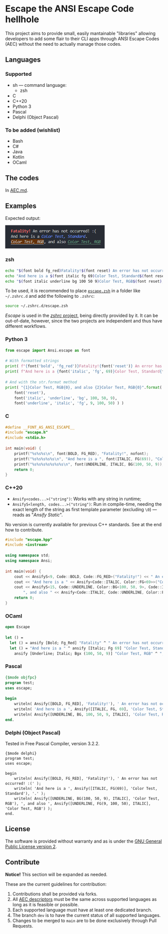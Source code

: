 # Escape the ANSI Escape Code hellhole

This project aims to provide small, easily mantainable "libraries" allowing developers to add some flair to their CLI apps through ANSI Escape Codes (AEC) without the need to actually manage those codes.

## Languages
### Supported

  * sh &mdash; command language:
    * zsh
  * C
  * C++20
  * Python 3
  * Pascal
  * Delphi (Object Pascal)

### To be added (wishlist)

  * Bash
  * C#
  * Java
  * Kotlin
  * OCaml

## The codes

In [AEC.md](AEC.md).


## Examples

Expected output:

![Expected output](doc/img/expected_output.png)

### zsh

```sh
echo "$(font bold fg_red)Fatality!$(font reset) An error has not occurred :("
echo "And here is a $(font italic fg 69)Color Test, Standard$(font reset)."
echo "$(font italic underline bg 100 50 9)Color Test, RGB$(font reset), and also $(font underline italic fg 9 100 50)Color Test, RGB$(font reset)"
```

To be used, it is recommended to place [`escape.zsh`](sh/zsh/escape.zsh) in a folder like `~/.zshrc.d` and add the following to `.zshrc`:

```sh
source ~/.zshrc.d/escape.zsh
```

*Escape* is used in the [*zshrc* project](https://github.com/ibnunes/zshrc), being directly provided by it. It can be out-of-date, however, since the two projects are independent and thus have different workflows.


### Python 3

```python
from escape import Ansi.escape as font

# With formatted strings
print( f"{font('bold', 'fg_red')}Fatality!{font('reset')} An error has not occurred :(" )
print( f"And here is a {font('italic', 'fg', 69)}Color Test, Standard{font('reset')}." )

# And with the str.format method
print( "{1}Color Test, RGB{0}, and also {2}Color Test, RGB{0}".format(    \
    font('reset'),                                                        \
    font('italic', 'underline', 'bg', 100, 50, 9),                        \
    font('underline', 'italic', 'fg', 9, 100, 50) ) )
```


### C

```c
#define __FONT_AS_ANSI_ESCAPE__
#include "escape.h"
#include <stdio.h>

int main(void) {
    printf("%s%s%s\n", font(BOLD, FG_RED), "Fatality!", nofont);
    printf("%s%s%s%s%s\n", "And here is a ", font(ITALIC, FG(69)), "Color Test, Standard", nofont, ".");
    printf("%s%s%s%s%s%s%s\n", font(UNDERLINE, ITALIC, BG(100, 50, 9)), "Color Test, RGB", nofont, ", and also ", font(ITALIC, FG(9, 100, 50), ITALIC), "Color Test, RGB", nofont);
    return 0;
}
```


### C++20

  * `Ansify<codes...>("string")`: Works with any string in runtime;
  * `AnsifyS<length, codes...>("string")`: Run in compile-time, needing the exact length of the string as first template parameter (excluding `\0`) &mdash; reads as "*Ansify Static*".

No version is currently available for previous C++ standards. See at the end how to contribute.

```cpp
#include "escape.hpp"
#include <iostream>

using namespace std;
using namespace Ansi;

int main(void) {
    cout << AnsifyS<9, Code::BOLD, Code::FG_RED>("Fatality!") << " An error has not occurred :(" << endl;
    cout << "And here is a " << Ansify<Code::ITALIC, Color::FG<69>>("Color Test, Standard") << "." << endl;
    cout << AnsifyS<15, Code::UNDERLINE, Color::BG<100, 50, 9>, Code::ITALIC>("Color Test, RGB") <<
        ", and also " << Ansify<Code::ITALIC, Code::UNDERLINE, Color::FG<9, 100, 5>>("Color Test, RGB") << endl;
    return 0;
}
```


### OCaml

```ocaml
open Escape

let () =
  let () = ansify [Bold; Fg_Red] "Fatality" ^ " An error has not occurred :(" |> print_endline in
  let () = "And here is a " ^ ansify [Italic; Fg 69] "Color Test, Standard" ^ "." |> print_endline in
    ansify [Underline; Italic; Bgx (100, 50, 9)] "Color Test, RGB" ^ ", and also " ^ ansify [Fgx (9, 100, 50); Underline; Italic] "Color Test, RGB" |> print_endline
```



### Pascal

```pascal
{$mode objfpc}
program test;
uses escape;

begin
    writeln( Ansify([BOLD, FG_RED], 'Fatality!'), ' An error has not occurred! :(' );
    writeln( 'And here is a ', Ansify([ITALIC, FG, 69], 'Color Test, Standard'), '.' );
    writeln( Ansify([UNDERLINE, BG, 100, 50, 9, ITALIC], 'Color Test, RGB'), ', and also ', Ansify([UNDERLINE, FG, 9, 100, 50, ITALIC], 'Color Test, RGB') );
end.
```


### Delphi (Object Pascal)

Tested in Free Pascal Compiler, version 3.2.2.
```delphi
{$mode delphi}
program test;
uses escape;

begin
    writeln( Ansify([BOLD, FG_RED], 'Fatality!'), ' An error has not occurred! :(' );
    writeln( 'And here is a ', Ansify([ITALIC, FG(69)], 'Color Test, Standard'), '.' );
    writeln( Ansify([UNDERLINE, BG(100, 50, 9), ITALIC], 'Color Test, RGB'), ', and also ', Ansify([UNDERLINE, FG(9, 100, 50), ITALIC], 'Color Test, RGB') );
end.
```



## License

The software is provided without warranty and as is under the [GNU General Public License version 2](LICENSE.md).


## Contribute

**Notice!** This section will be expanded as needed.

These are the current guidelines for contribution:

  1. Contributions shall be provided via forks.
  2. All [AEC descriptors](AEC.md) must be the same across supported languages as long as it is feasible or possible.
  3. Each supported language must have at least one dedicated branch.
  4. The branch `dev` is to have the current status of all supported languages.
  5. Changes to be merged to `main` are to be done exclusively through Pull Requests.
